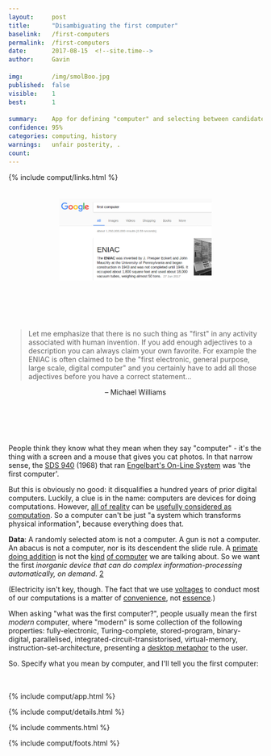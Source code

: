 ```yaml
---
layout:     post
title:      "Disambiguating the first computer"
baselink:   /first-computers
permalink:  /first-computers
date:       2017-08-15  <!--site.time-->
author:     Gavin

img:        /img/smolBoo.jpg
published:	false
visible: 	1
best:		1

summary:    App for defining "computer" and selecting between candidate first computers.
confidence:	95%
categories: computing, history
warnings:	unfair posterity, .
count:		
---
```


{%	include comput/links.html	%} 



<center>
	<img src="/img/boo.png" width="60%" height="60%" style="padding-bottom:80px;padding-top:20px">
</center>


> Let me emphasize that there is no such thing as "first" in any activity associated with human invention. If you add enough adjectives to a description you can always claim your own favorite. For example the ENIAC is often claimed to be the "first electronic, general purpose, large scale, digital computer" and you certainly have to add all those adjectives before you have a correct statement... 

<center style="padding-bottom:80px">– Michael Williams</center>


People think they know what they mean when they say "computer" - it's the thing with a screen and a mouse that gives you cat photos. In that narrow sense, the <a href="{{SDS}}">SDS 940</a> (1968) that ran <a href="{{NLS}}">Engelbart's On-Line System</a> was 'the first computer'.

But this is obviously no good: it disqualifies a hundred years of prior digital computers. Luckily, a clue is in the name: computers are devices for doing computations. However, <a href="{{Digit}}">all of reality</a> can be <a href="{{Aaronson}}">usefully considered as computation</a>. So a computer can't be just "a system which transforms physical information", because everything does that. 

<b>Data</b>: A randomly selected atom is not a computer. A gun is not a computer. An abacus is not a computer, nor is its descendent the slide rule. A <a href="{{Monkey}}">primate doing addition</a> is not the <a href="{{wet}}">kind</a> <a href="{{homin}}">of computer</a> we are talking about. So we want the first <i>inorganic device that can do complex information-processing automatically, on demand</i>. <a href="#fn:2" id="fnref:2">2</a> 

(Electricity isn't key, though. The fact that we use <a href="{{volt}}">voltages</a> to conduct most of our computations is a matter of <a href="{{flow}}">convenience</a>, not <a href="{{xkcd}}">essence</a>.)

When asking "what was the first computer?", people usually mean the first <i>modern</i> computer, where "modern" is some collection of the following properties: fully-electronic, Turing-complete, stored-program, binary-digital, parallelised, integrated-circuit-transistorised, virtual-memory, instruction-set-architecture, presenting a <a href="{{metaphor}}">desktop metaphor</a> to the user.

So. Specify what you mean by computer, and I'll tell you the first computer:
<br><br><br>

{%	include comput/app.html		%}

{%	include comput/details.html 	%}

{%  include comments.html 	%}

{%  include comput/foots.html %}

